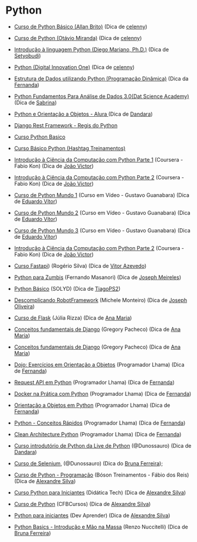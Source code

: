 # Python

- [Curso de Python Básico (Allan Brito)](https://eadallanbrito.com/curso/python-basico/) (Dica de [celenny](https://github.com/celenny))

- [Curso de Python (Otávio Miranda)](https://www.youtube.com/playlist?list=PLbIBj8vQhvm0ayQsrhEf-7-8JAj-MwmPr) (Dica de [celenny](https://github.com/celenny))

- [Introdução à linguagem Python (Diego Mariano, Ph.D.)](https://www.udemy.com/course/intro_python/) (Dica de [Setyobudi](https://github.com/Setyobudi))

- [Python (Digital Innovation One)](https://web.dio.me/browse?editorial=a357ccd1-fd65-4285-a2ce-867dba984cfa&page=1) (Dica de [celenny](https://github.com/celenny))

- [Estrutura de Dados utilizando Python (Programação Dinâmica)](https://www.youtube.com/playlist?list=PL5TJqBvpXQv5Bb71AE5Cd_kB5rNsfU4Cp) (Dica da [Fernanda](https://github.com/Fernanda-Dantas))

- [Python Fundamentos Para Análise de Dados 3.0(Dat Science Academy)](https://www.datascienceacademy.com.br/course/python-fundamentos) (Dica de [Sabrina](https://github.com/sanaderer))

- [Python e Orientação a Objetos - Alura ](https://www.alura.com.br/apostila-python-orientacao-a-objetos) (Dica de [Dandara](https://github.com/dandaramcsousa))

- [Django Rest Framework - Regis do Python ](https://www.youtube.com/watch?v=UOW0CaFayFo&list=PLsGCdfxkV9uqTkbg5AXyqA1McFQayUr2j)

- [Curso Python Basico](https://solyd.com.br/treinamentos/python-basico/)

- [Curso Básico Python (Hashtag Treinamentos)](https://pages.hashtagtreinamentos.com/inscricao-curso-basico-python-basegoogle?origemurl=136706830445&gclid=Cj0KCQjw48OaBhDWARIsAMd966A8SqLUGrYyNRRlTbeLv3XGUTMRz3CSvQV7WhEjwwUWucoZsx22iqEaAmqxEALw_wcB)

- [Introdução à Ciência da Computação com Python Parte 1](https://pt.coursera.org/learn/ciencia-computacao-python-conceitos) (Coursera - Fabio Kon) (Dica de [João Victor](https://github.com/jvvoliveira))

- [Introdução à Ciência da Computação com Python Parte 2](https://pt.coursera.org/learn/ciencia-computacao-python-conceitos-2) (Coursera - Fabio Kon) (Dica de [João Victor](https://github.com/jvvoliveira))

- [Curso de Python Mundo 1](https://www.youtube.com/playlist?list=PLHz_AreHm4dlKP6QQCekuIPky1CiwmdI6) (Curso em Vídeo - Gustavo Guanabara) (Dica de [Eduardo Vítor](https://github.com/eduardovitor))

- [Curso de Python Mundo 2](https://www.youtube.com/playlist?list=PLHz_AreHm4dk_nZHmxxf_J0WRAqy5Czye) (Curso em Vídeo - Gustavo Guanabara) (Dica de [Eduardo Vítor](https://github.com/eduardovitor))

- [Curso de Python Mundo 3](https://www.youtube.com/playlist?list=PLHz_AreHm4dksnH2jVTIVNviIMBVYyFnH) (Curso em Vídeo - Gustavo Guanabara) (Dica de [Eduardo Vítor](https://github.com/eduardovitor))

- [Introdução à Ciência da Computação com Python Parte 2](https://pt.coursera.org/learn/ciencia-computacao-python-conceitos-2) (Coursera - Fabio Kon) (Dica de [João Victor](https://github.com/jvvoliveira))

- [Curso Fastapi](https://www.youtube.com/watch?v=Hx6w7JXYHbY&list=PLuhCJtW2i-wKK9HjfYJI4RIcd9AMIi88k)) (Rogério Silva) (Dica de [Vitor Azevedo](https://github.com/vitorAzevedo09))

- [Python para Zumbis](https://www.youtube.com/c/PythonparaZumbis/playlists) (Fernando Masanori) (Dica de [Joseph Meireles](https://github.com/meirelesTech))

- [Python Básico](https://solyd.com.br/treinamentos/python-basico/) (SOLYD) (Dica de [TiagoPS2](https://github.com/TiagoPS2))

- [Descomplicando RobotFramework](https://medium.com/rchlo-midway-tech/descomplicando-a-automatiza%C3%A7%C3%A3o-de-testes-com-robot-framework-af793f590ef1) (Michele Monteiro) (Dica de [Joseph Oliveira](https://github.com/meirelesTech))

- [Curso de Flask](https://www.youtube.com/watch?v=r40pC9kyoj0&list=PL3BqW_m3m6a05ALSBW02qDXmfDKIip2KX) (Júlia Rizza) (Dica de [Ana Maria](https://github.com/anamariagds))

- [Conceitos fundamentais de Django](https://www.udemy.com/course/django-20-aprendendo-os-conceitos-fundamentais/) (Gregory Pacheco) (Dica de [Ana Maria](https://github.com/anamariagds))

- [Conceitos fundamentais de Django](https://www.udemy.com/course/django-20-aprendendo-os-conceitos-fundamentais/) (Gregory Pacheco) (Dica de [Ana Maria](https://github.com/anamariagds))

- [Dojo: Exercícios em Orientação a Objetos](https://www.youtube.com/playlist?list=PLAgbpJQADBGKGbD5H9HjTxaaLHJVekAtE) (Programador Lhama) (Dica de [Fernanda](https://github.com/Fernanda-Dantas))

- [Request API em Python](https://www.youtube.com/playlist?list=PLAgbpJQADBGLG_ap3sbYefUp8HsiTt6Kf) (Programador Lhama) (Dica de [Fernanda](https://github.com/Fernanda-Dantas))

- [Docker na Prática com Python](https://www.youtube.com/playlist?list=PLAgbpJQADBGIDbMSopaqFnGm7GJnwru0-) (Programador Lhama) (Dica de [Fernanda](https://github.com/Fernanda-Dantas))

- [Orientação a Objetos em Python](https://www.youtube.com/playlist?list=PLAgbpJQADBGLo24x_xBwGtTDO-bjwrFb_) (Programador Lhama) (Dica de [Fernanda](https://github.com/Fernanda-Dantas))

- [Python - Conceitos Rápidos](https://www.youtube.com/playlist?list=PLAgbpJQADBGK-FaAZBvbAnqALbwcpR4Xu) (Programador Lhama) (Dica de [Fernanda](https://github.com/Fernanda-Dantas))

- [Clean Architecture Python](https://www.youtube.com/playlist?list=PLAgbpJQADBGJmTxeRZKWvdJAoJj8_x3si) (Programador Lhama) (Dica de [Fernanda](https://github.com/Fernanda-Dantas))

- [Curso introdutório de Python da Live de Python](https://youtu.be/yTQDbqmv8Ho) (@Dunossauro) (Dica de [Dandara](https://github.com/dandaramcsousa))

- [Curso de Selenium](https://www.youtube.com/watch?v=PHHXksljGNA&list=PLOQgLBuj2-3LqnMYKZZgzeC7CKCPF375B), (@Dunossauro) (Dica do [Bruna Ferreira](https://github.com/bugelseif));

- [Curso de Python - Programação](https://www.youtube.com/watch?v=wpqkZJ10Gmo&list=PLucm8g_ezqNrrtduPx7s4BM8phepMn9I2) (Bóson Treinamentos - Fábio dos Reis) (Dica de [Alexandre Silva](https://github.com/Alexandre-S-bits))

- [Curso Python para Iniciantes](https://www.youtube.com/watch?v=bHn91RxiTjY&list=PLyqOvdQmGdTSEPnO0DKgHlkXb8x3cyglD) (Didática Tech) (Dica de [Alexandre Silva](https://github.com/Alexandre-S-bits))

- [Curso de Python](https://www.youtube.com/watch?v=Ay-MakuSg08&list=PLx4x_zx8csUhuVgWfy7keQQAy7t1J35TR) (CFBCursos) (Dica de [Alexandre Silva](https://github.com/Alexandre-S-bits))

- [Python para iniciantes](https://www.youtube.com/playlist?list=PLnNURxKyyLIKX73U7hISjIY7T5KiNNLu_) (Dev Aprender) (Dica de [Alexandre Silva](https://github.com/Alexandre-S-bits))

- [Python Basics - Introdução e Mão na Massa](https://developers.botcity.dev/academy/devpro_python/aula1) (Renzo Nuccitelli) (Dica de [Bruna Ferreira](https://github.com/bugelseif))


